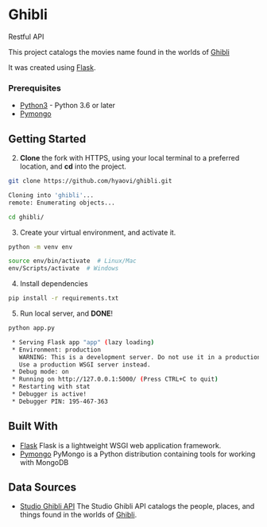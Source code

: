# Ghibli

Restful API

This project catalogs the movies name found in the worlds of [Ghibli](http://www.ghibli.jp/)

It was created using [Flask](https://flask.palletsprojects.com/en/1.1.x/).

### Prerequisites

- [Python3](https://www.python.org/) - Python 3.6 or later
- [Pymongo](https://www.python.org/)

## Getting Started

2. **Clone** the fork with HTTPS, using your local terminal to a preferred location, and **cd** into the project.

```bash
git clone https://github.com/hyaovi/ghibli.git

Cloning into 'ghibli'...
remote: Enumerating objects...

cd ghibli/
```

3. Create your virtual environment, and activate it.

```bash
python -m venv env

source env/bin/activate  # Linux/Mac
env/Scripts/activate  # Windows
```

4. Install dependencies

```bash
pip install -r requirements.txt
```

5. Run local server, and **DONE**!

```bash
python app.py

 * Serving Flask app "app" (lazy loading)
 * Environment: production
   WARNING: This is a development server. Do not use it in a production deployment.
   Use a production WSGI server instead.
 * Debug mode: on
 * Running on http://127.0.0.1:5000/ (Press CTRL+C to quit)
 * Restarting with stat
 * Debugger is active!
 * Debugger PIN: 195-467-363
```

## Built With

- [Flask](https://flask.palletsprojects.com/en/1.1.x/) Flask is a lightweight WSGI web application framework.
- [Pymongo](https://www.python.org/) PyMongo is a Python distribution containing tools for working with MongoDB

## Data Sources

- [Studio Ghibli API](https://ghibliapi.herokuapp.com/) The Studio Ghibli API catalogs the people, places, and things found in the worlds of [Ghibli](http://www.ghibli.jp/).
